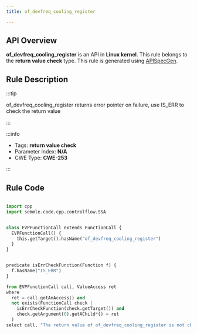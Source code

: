 ```yaml
---
title: of_devfreq_cooling_register

---
```



## API Overview
**of_devfreq_cooling_register** is an API in **Linux kernel**. This rule belongs to the **return value check** type. This rule is generated using [APISpecGen](../../tools/APISpecGen).
## Rule Description

:::tip

of_devfreq_cooling_register returns error pointer on failure, use IS_ERR to check the return value

:::

:::info

- Tags: **return value check**
- Parameter Index: **N/A**
- CWE Type: **CWE-253**

:::

## Rule Code
```python

import cpp
import semmle.code.cpp.controlflow.SSA


class EVPFunctionCall extends FunctionCall {
  EVPFunctionCall() {
    this.getTarget().hasName("of_devfreq_cooling_register")
  }
}


predicate isErrCheckFunction(Function f) {
  f.hasName("IS_ERR") 
}

from EVPFunctionCall call, ValueAccess ret
where
  ret = call.getAnAccess() and
  not exists(FunctionCall check |
    isErrCheckFunction(check.getTarget()) and
    check.getArgument(0).getAChild*() = ret
  )
select call, "The return value of of_devfreq_cooling_register is not checked with IS_ERR."
    
```